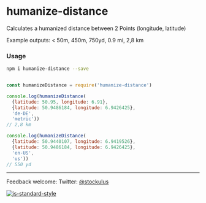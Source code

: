 humanize-distance
====

Calculates a humanized distance between 2 Points (longitude, latitude)

Example outputs: < 50m, 450m, 750yd, 0.9 mi, 2,8 km

### Usage

```bash
npm i humanize-distance --save
```

```js

const humanizeDistance = require('humanize-distance')

console.log(humanizeDistance(
  {latitude: 50.95, longitude: 6.91},
  {latitude: 50.9486184, longitude: 6.9426425},
  'de-DE',
  'metric'))
// 2,8 km

console.log(humanizeDistance(
  {latitude: 50.9440107, longitude: 6.9419526},
  {latitude: 50.9486184, longitude: 6.9426425},
  'en-US',
  'us'))
// 550 yd

```

---
Feedback welcome:
Twitter: [@stockulus](https://twitter.com/stockulus)

[![js-standard-style](https://img.shields.io/badge/code%20style-standard-brightgreen.svg?style=flat)](http://standardjs.com/)
